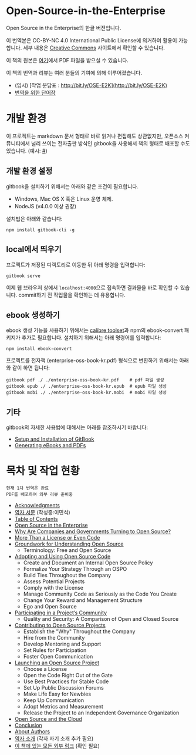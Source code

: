 Open-Source-in-the-Enterprise
=====

Open Source in the Enterprise의 한글 버전입니다.

이 번역본은 CC-BY-NC 4.0 International Public License에 의거하여 활용이 가능합니다. 세부 내용은 [Creative Commons](https://creativecommons.org/licenses/by-nc/4.0/legalcode) 사이트에서 확인할 수 있습니다.

이 책의 원본은 [여기](https://d1.awsstatic.com/Open%20Source/enterprise-oss-book.pdf)에서 PDF 파일을 받으실 수 있습니다.

이 책의 번역과 리뷰는 여러 분들의 기여에 의해 이루어졌습니다.

* (임시) [작업 분담표 : http://bit.ly/OSE-E2K](http://bit.ly/OSE-E2K)
* [번역을 위한 단어장](dictionary.md)

# 개발 환경

이 프로젝트는 markdown 문서 형태로 바로 읽거나 편집해도 상관없지만, 오픈소스 커뮤니티에서 널리 쓰이는 전자출판 방식인 gitbook을 사용해서 책의 형태로 배포할 수도 있습니다. (예시: [#](https://jaceklaskowski.gitbooks.io/mastering-apache-spark/))

## 개발 환경 설정

gitbook을 설치하기 위해서는 아래와 같은 조건이 필요합니다.

- Windows, Mac OS X 혹은 Linux 운영 체제.
- NodeJS (v4.0.0 이상 권장)

설치법은 아래와 같습니다:

```
npm install gitbook-cli -g
```

## local에서 띄우기

프로젝트가 저장된 디렉토리로 이동한 뒤 아래 명령을 입력합니다:

```
gitbook serve
```

이제 웹 브라우저 상에서 `localhost:4000`으로 접속하면 결과물을 바로 확인할 수 있습니다. commit하기 전 작업물을 확인하는 데 유용합니다.

## ebook 생성하기

ebook 생성 기능을 사용하기 위해서는 [calibre toolset](https://calibre-ebook.com/download_osx)과 npm의 ebook-convert 패키지가 추가로 필요합니다. 설치하기 위해서는 아래 명령어를 입력합니다:

```
npm install ebook-convert
```

프로젝트를 전자책 (enterprise-oss-book-kr.pdf) 형식으로 변환하기 위해서는 아래와 같이 하면 됩니다:

```
gitbook pdf ./ ./enterprise-oss-book-kr.pdf    # pdf 파일 생성
gitbook epub ./ ./enterprise-oss-book-kr.epub  # epub 파일 생성
gitbook mobi ./ ./enterprise-oss-book-kr.mobi  # mobi 파일 생성
```

## 기타

gitbook의 자세한 사용법에 대해서는 아래를 참조하시기 바랍니다:

- [Setup and Installation of GitBook](https://toolchain.gitbook.com/setup.html)
- [Generating eBooks and PDFs](https://toolchain.gitbook.com/ebook.html)

# 목차 및 작업 현황

```
현재 1차 번역은 완료
PDF를 배포하여 외부 리뷰 준비중
```

* [Acknowledgments](src/00-acknowledgments.md)
* [역자 서문](src/01-preface.md) (작성중:이민석)
* [Table of Contents](src/02-toc.md)
* [Open Source in the Enterprise](src/03-open-source-in-the-enteprise.md)
* [Why Are Companies and Governments Turning to Open Source?](src/04-why-are-companies-and-governments-turning-to-open-source.md)
* [More Than a License or Even Code](src/05-more-than-a-license-or-even-code.md)
* [Groundwork for Understanding Open Source](src/06-groundworks-for-understanding-open-source.md)
  - Terminology: Free and Open Source
* [Adopting and Using Open Source Code](src/07-adopting-and-using-open-source-code.md)
  - Create and Document an Internal Open Source Policy
  - Formalize Your Strategy Through an OSPO
  - Build Ties Throughout the Company
  - Assess Potential Projects
  - Comply with the License
  - Manage Community Code as Seriously as the Code You Create
  - Change Your Reward and Management Structure
  - Ego and Open Source
* [Participating in a Project’s Community](src/08-participating-in-a-projects-community.md)
  - Quality and Security: A Comparison of Open and Closed Source
* [Contributing to Open Source Projects](src/09-contributing-to-open-source-project.md)
  - Establish the "Why" Throughout the Company
  - Hire from the Community
  - Develop Mentoring and Support
  - Set Rules for Participation
  - Foster Open Communication
* [Launching an Open Source Project](src/10-launching-an-open-source-project.md)
  - Choose a License
  - Open the Code Right Out of the Gate
  - Use Best Practices for Stable Code
  - Set Up Public Discussion Forums
  - Make Life Easy for Newbies
  - Keep Up Communication
  - Adopt Metrics and Measurement
  - Release the Project to an Independent Governance Organization
* [Open Source and the Cloud](src/11-open-source-and-the-cloud.md)
* [Conclusion](src/12-conclusion.md)
* [About Authors](src/13-about-authors.md)
* [역자 소개](src/14-translators.md) (각자 자기 소개 추가 필요)
* [이 책에 있는 모든 외부 링크](src/15-links.md) (확인 필요)

